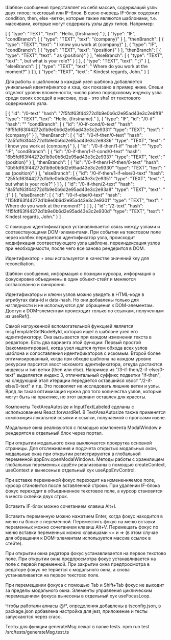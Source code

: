 
Шаблон сообщения представляет из себя массив, содержащий узлы двух типов: текстовый или IF-блок. В свою очередь IF-блок содержит condition, then, else -ветки, которые также являются шаблонами, т.е. массивами, которые могут содержать узлы двух типов. Например:

[
  {
    "type": "TEXT",
    "text": "Hello, {firstname}."
  },
  {
    "type": "IF",
    "condBranch": [
      {
        "type": "TEXT",
        "text": "{company}"
      }
    ],
    "thenBranch": [
      {
        "type": "TEXT",
        "text": " I know you work at {company}"
      },
      {
        "type": "IF",
        "condBranch": [
          {
            "type": "TEXT",
            "text": "{position}"
          }
        ],
        "thenBranch": [
          {
            "type": "TEXT",
            "text": " as {position}"
          }
        ],
        "elseBranch": [
          {
            "type": "TEXT",
            "text": ", but what is your role?"
          }
        ]
      },
      {
        "type": "TEXT",
        "text": " ;)"
      }
    ],
    "elseBranch": [
      {
        "type": "TEXT",
        "text": " Where do you work at the moment?"
      }
    ]
  },
  {
    "type": "TEXT",
    "text": " Kindest regards, John."
  }
]

Для работы с шаблоном в каждый узел шаблона добавляется уникальный идентификатор и хэш, как показано в пример ниже. Слеши отделют уровни вложенности, число равно порядковому индексу узла среди своих соседей в массиве, хэш - это sha1 от текстового содержимого узла.

[
  {
    "id": "/0-text"
    "hash": "7f5fdf63f44272d1b9e0b6d2e95ad43e3c2e9ff8"
    "type": "TEXT",
    "text": "Hello, {firstname}."
  },
  {
    "type": "IF",
    "id": "/0-if"
    "hash": ""
    "condBranch": [
      {
        "id": "/0-if-cond/0-text"
        "hash": "9f5fdf63f44272d1b9e0b6d2e95ad43e3c2e9331"
        "type": "TEXT",
        "text": "{company}"
      }
    ],
    "thenBranch": [
      {
        "id": "/0-if-then/0-text"
        "hash": "2a5fdf63f44272d1b9e0b6d2e95ad43e3c2e9336"
        "type": "TEXT",
        "text": " I know you work at {company}"
      },
      {
        "id": "/0-if-then/1-if"
        "hash": ""
        "type": "IF",
        "condBranch": [
          {
            "id": "/0-if-then/1-if-cond/0-text"
            "hash": "6b5fdf63f44272d1b9e0b6d2e95ad43e3c2e9337"
            "type": "TEXT",
            "text": "{position}"
          }
        ],
        "thenBranch": [
          {
            "id": "/0-if-then/1-if-then/0-text"
            "hash": "0b5fdf63f44272d1b9e0b6d2e95ad43e3c2e9330"
            "type": "TEXT",
            "text": " as {position}"
          }
        ],
        "elseBranch": [
          {
            "id": "/0-if-then/1-if-else/0-text"
            "hash": "255fdf63f44272d1b9e0b6d2e95ad43e3c2e9351"
            "type": "TEXT",
            "text": ", but what is your role?"
          }
        ]
      },
      {
        "id": "/0-if-then/2-text"
        "hash": "8a5fdf63f44272d1b9e0b6d2e95ad43e3c2e93a8"
        "type": "TEXT",
        "text": " ;)"
      }
    ],
    "elseBranch": [
      {
        "id": "/0-if-else/0-text"
        "hash": "115fdf63f44272d1b9e0b6d2e95ad43e3c2e9301"
        "type": "TEXT",
        "text": " Where do you work at the moment?"
      }
    ]
  },
  {
    "id": "/2-text"
    "hash": "f15fdf63f44272d1b9e0b6d2e95ad43e3c2e930d"
    "type": "TEXT",
    "text": " Kindest regards, John."
  }
]

С помощью идентификаторов устанавливается связь между узлами и соотвествующими DOM-элементами. При событии на текстовом поле через колбек передается идентификатор узла, происходит модификация соотвествующего узла шаблона, переиндексация узлов при необходимости, после чего все заново рендерится в DOM.

Идентификатор + хеш используется в качестве значений key для reconciliation.

Шаблон сообщения, информация о позиции курсора, информация о фокусировке объединены в один объект-стейт и меняются согласованно и синхронно. 

Идентификаторы и ключи узлов можно увидеть в HTML-коде в атрибутах data-id и data-hash. Но они добавлены только для наглядности и не используются для обращения к DOM-элементам. Доступ к DOM-элементам происходит только по ссылкам, полученным из useRef().

Самой нагруженной вспомогательной функцией является msgTemplateGetNodeById, которая ищет в шаблоне узел его идентификатору. Она вызывается при каждом изменении текста в редакторе. 
Есть два варианта этой функции: 
Первый простой (закомментирован), когда узел ищется путем обхода всех узлов шаблона и сопоставления идентификаторов с искомым. 
Второй более оптимизированный, когда при обходе шаблона на каждом уровне рекурсии парсится хвост искомого идентификатора, откуда достаются индексы и тип ветки (then или else). 
Например из "/3-if-then/2-if-else/0-text" выделяется индекс 3, отличитальный суффикс подветки "if-then", на следующий этап итерации передается оставшийся хвост "/2-if-else/0-text" и т.д.
Это позволяет не исследовать лишние ветки и узлы.
Вряд ли такая оптимизация нужна для того количества узлов, которые могут быть на практике, но этот вариант оставлен для красоты.

Компонеты TextAreaAutosize и InputTextLabeled сделаны с использованием React.forwardRef.
В TextAreaAutosize также применятся композиция локальной ссылки и ссылки, получаемой с пропсами извне.

Модальные окна реализуются с помощью компонента ModalWindow и рендерятся в отдельный блок через портал. 

При открытии модального окна выключается прокрутка основной страницы. 
Для отслеживания и подсчета открытых модальных окон, модальные окна при открытии регистрируются в глобальной переменной appEnv.openModalWindows. 
Методы работы с хранилищем глобальных переменных appEnv реализованы с помощью createContext, useContext и вынесены в отдельный хук useAppEnvControl. 

При вставке переменной фокус переходит на измененняемое поле, курсор становится после вставленной строки.
При удалении IF-блока фокус переходит в объединенное текстовое поле, а курсор становится в место склейки двух строк. 

Вставить IF-блок можно сочетанием клавиш Alt+I.

Вставить переменную можно нажатием Enter, когда фокус находится в меню на блоке с переменной.
Переместить фокус на меню вставки переменных можно сочетанием клавиш Alt+V.
Перемещать фокус по меню вставки переменных можно клавишами <= и => (в этом случае для обращения к DOM-элементам используется массив ссылок в стейте).

При открытии окна редатора фокус устанавливается на первое текстово поле.
При открытии окна предпросмотра фокус устанавливается на поле с первой переменной.
При закрытии окна предпросмотра в редаторе фокус не теряется с модального окна, а снова устанавливается на первое текстово поле.

При перемещении фокуса с помощью Tab и Shift+Tab фокус не выходит за пределы модального окна. Элементы управления циклическим перемещением фокуса вынесены в отдельный хук useFocusLoop.

Чтобы работали алиасы @/*, определения добавлены в tsconfig.json, в package.json добавлена настройка для jest, приложение и тесты запускаются через craco.

Тесты для функции generateMsg лежат в папке tests.
npm run test /src/tests/generateMsg.test.ts
